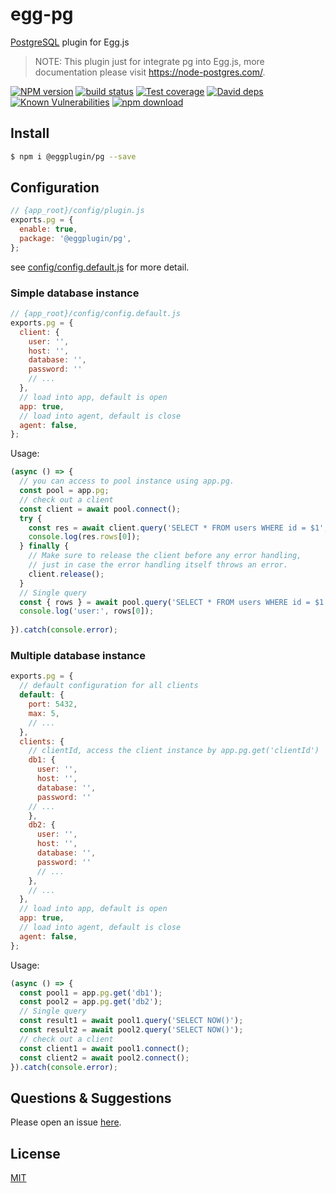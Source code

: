 # egg-pg

[PostgreSQL](https://github.com/brianc/node-postgres) plugin for Egg.js

> NOTE: This plugin just for integrate pg into Egg.js, more documentation please visit https://node-postgres.com/.

[![NPM version][npm-image]][npm-url]
[![build status][travis-image]][travis-url]
[![Test coverage][codecov-image]][codecov-url]
[![David deps][david-image]][david-url]
[![Known Vulnerabilities][snyk-image]][snyk-url]
[![npm download][download-image]][download-url]

[npm-image]: https://img.shields.io/npm/v/@eggplugin/pg.svg?style=flat-square
[npm-url]: https://npmjs.org/package/@eggplugin/pg
[travis-image]: https://img.shields.io/travis/eggjs/@eggplugin/pg.svg?style=flat-square
[travis-url]: https://travis-ci.org/eggjs/@eggplugin/pg
[codecov-image]: https://img.shields.io/codecov/c/github/eggjs/@eggplugin/pg.svg?style=flat-square
[codecov-url]: https://codecov.io/github/eggjs/@eggplugin/pg?branch=master
[david-image]: https://img.shields.io/david/eggjs/@eggplugin/pg.svg?style=flat-square
[david-url]: https://david-dm.org/eggjs/@eggplugin/pg
[snyk-image]: https://snyk.io/test/npm/@eggplugin/pg/badge.svg?style=flat-square
[snyk-url]: https://snyk.io/test/npm/@eggplugin/pg
[download-image]: https://img.shields.io/npm/dm/@eggplugin/pg.svg?style=flat-square
[download-url]: https://npmjs.org/package/@eggplugin/pg

## Install

```bash
$ npm i @eggplugin/pg --save
```

## Configuration

```js
// {app_root}/config/plugin.js
exports.pg = {
  enable: true,
  package: '@eggplugin/pg',
};
```
see [config/config.default.js](config/config.default.js) for more detail.

### Simple database instance

```js
// {app_root}/config/config.default.js
exports.pg = {
  client: {
    user: '',
    host: '',
    database: '',
    password: ''
    // ...
  },
  // load into app, default is open
  app: true,
  // load into agent, default is close
  agent: false,
};
```

Usage:

```js
(async () => {
  // you can access to pool instance using app.pg.
  const pool = app.pg;
  // check out a client
  const client = await pool.connect();
  try {
    const res = await client.query('SELECT * FROM users WHERE id = $1', [1]);
    console.log(res.rows[0]);
  } finally {
    // Make sure to release the client before any error handling,
    // just in case the error handling itself throws an error.
    client.release();
  }
  // Single query
  const { rows } = await pool.query('SELECT * FROM users WHERE id = $1', [1]);
  console.log('user:', rows[0]);
  
}).catch(console.error);
```

### Multiple database instance

```js
exports.pg = {
  // default configuration for all clients
  default: {
    port: 5432,
    max: 5,
    // ...
  },
  clients: {
    // clientId, access the client instance by app.pg.get('clientId')
    db1: {
      user: '',
      host: '',
      database: '',
      password: ''
    // ...
    },
    db2: {
      user: '',
      host: '',
      database: '',
      password: ''
      // ...
    },
    // ...
  },
  // load into app, default is open
  app: true,
  // load into agent, default is close
  agent: false,
};
```

Usage:

```js
(async () => {
  const pool1 = app.pg.get('db1'); 
  const pool2 = app.pg.get('db2'); 
  // Single query
  const result1 = await pool1.query('SELECT NOW()');
  const result2 = await pool2.query('SELECT NOW()');
  // check out a client
  const client1 = await pool1.connect();
  const client2 = await pool2.connect();
}).catch(console.error);
```

## Questions & Suggestions

Please open an issue [here](https://github.com/fuxingZhang/egg-pg/issues).

## License

[MIT](LICENSE)
